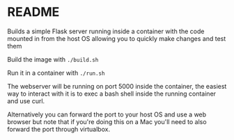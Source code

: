 README
======

Builds a simple Flask server running inside a container with the code
mounted in from the host OS allowing you to quickly make changes and test them

Build the image with `./build.sh`

Run it in a container with `./run.sh`

The webserver will be running on port 5000 inside the container, the
easiest way to interact with it is to exec a bash shell inside the running
container and use curl.

Alternatively you can forward the port to your host OS and use a web browser
but note that if you're doing this on a Mac you'll need to also forward the
port through virtualbox.
